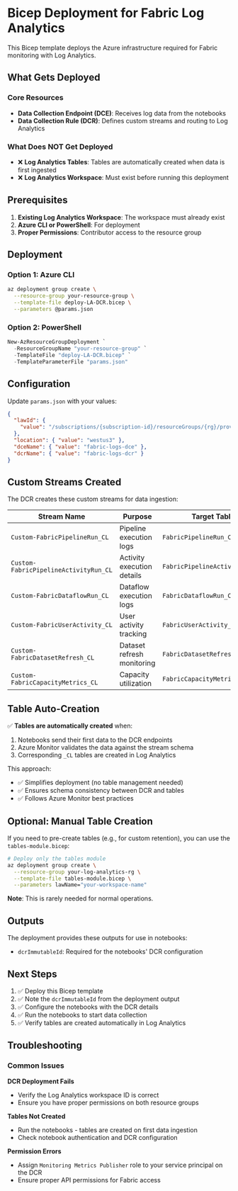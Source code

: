 # Bicep Deployment for Fabric Log Analytics

This Bicep template deploys the Azure infrastructure required for Fabric monitoring with Log Analytics.

## What Gets Deployed

### Core Resources
- **Data Collection Endpoint (DCE)**: Receives log data from the notebooks
- **Data Collection Rule (DCR)**: Defines custom streams and routing to Log Analytics

### What Does NOT Get Deployed
- ❌ **Log Analytics Tables**: Tables are automatically created when data is first ingested
- ❌ **Log Analytics Workspace**: Must exist before running this deployment

## Prerequisites

1. **Existing Log Analytics Workspace**: The workspace must already exist
2. **Azure CLI or PowerShell**: For deployment
3. **Proper Permissions**: Contributor access to the resource group

## Deployment

### Option 1: Azure CLI
```bash
az deployment group create \
  --resource-group your-resource-group \
  --template-file deploy-LA-DCR.bicep \
  --parameters @params.json
```

### Option 2: PowerShell
```powershell
New-AzResourceGroupDeployment `
  -ResourceGroupName "your-resource-group" `
  -TemplateFile "deploy-LA-DCR.bicep" `
  -TemplateParameterFile "params.json"
```

## Configuration

Update `params.json` with your values:

```json
{
  "lawId": {
    "value": "/subscriptions/{subscription-id}/resourceGroups/{rg}/providers/Microsoft.OperationalInsights/workspaces/{workspace-name}"
  },
  "location": { "value": "westus3" },
  "dceName": { "value": "fabric-logs-dce" },
  "dcrName": { "value": "fabric-logs-dcr" }
}
```

## Custom Streams Created

The DCR creates these custom streams for data ingestion:

| Stream Name | Purpose | Target Table |
|-------------|---------|--------------|
| `Custom-FabricPipelineRun_CL` | Pipeline execution logs | `FabricPipelineRun_CL` |
| `Custom-FabricPipelineActivityRun_CL` | Activity execution details | `FabricPipelineActivityRun_CL` |
| `Custom-FabricDataflowRun_CL` | Dataflow execution logs | `FabricDataflowRun_CL` |
| `Custom-FabricUserActivity_CL` | User activity tracking | `FabricUserActivity_CL` |
| `Custom-FabricDatasetRefresh_CL` | Dataset refresh monitoring | `FabricDatasetRefresh_CL` |
| `Custom-FabricCapacityMetrics_CL` | Capacity utilization | `FabricCapacityMetrics_CL` |

## Table Auto-Creation

✅ **Tables are automatically created** when:
1. Notebooks send their first data to the DCR endpoints
2. Azure Monitor validates the data against the stream schema
3. Corresponding `_CL` tables are created in Log Analytics

This approach:
- ✅ Simplifies deployment (no table management needed)
- ✅ Ensures schema consistency between DCR and tables
- ✅ Follows Azure Monitor best practices

## Optional: Manual Table Creation

If you need to pre-create tables (e.g., for custom retention), you can use the `tables-module.bicep`:

```bash
# Deploy only the tables module
az deployment group create \
  --resource-group your-log-analytics-rg \
  --template-file tables-module.bicep \
  --parameters lawName="your-workspace-name"
```

**Note**: This is rarely needed for normal operations.

## Outputs

The deployment provides these outputs for use in notebooks:

- `dcrImmutableId`: Required for the notebooks' DCR configuration

## Next Steps

1. ✅ Deploy this Bicep template
2. ✅ Note the `dcrImmutableId` from the deployment output
3. ✅ Configure the notebooks with the DCR details
4. ✅ Run the notebooks to start data collection
5. ✅ Verify tables are created automatically in Log Analytics

## Troubleshooting

### Common Issues

**DCR Deployment Fails**
- Verify the Log Analytics workspace ID is correct
- Ensure you have proper permissions on both resource groups

**Tables Not Created**
- Run the notebooks - tables are created on first data ingestion
- Check notebook authentication and DCR configuration

**Permission Errors**
- Assign `Monitoring Metrics Publisher` role to your service principal on the DCR
- Ensure proper API permissions for Fabric access
